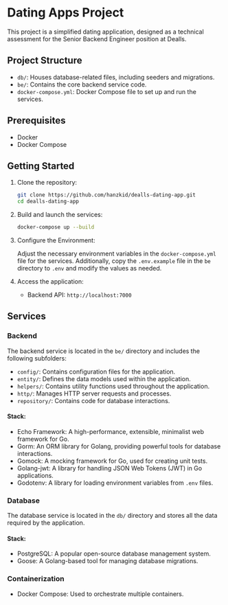 # Dating Apps Project

This project is a simplified dating application, designed as a technical assessment for the Senior Backend Engineer position at Dealls.

## Project Structure

- `db/`: Houses database-related files, including seeders and migrations.
- `be/`: Contains the core backend service code.
- `docker-compose.yml`: Docker Compose file to set up and run the services.

## Prerequisites

- Docker
- Docker Compose

## Getting Started

1. Clone the repository:
    ```sh
    git clone https://github.com/hanzkid/dealls-dating-app.git
    cd dealls-dating-app
    ```

2. Build and launch the services:
    ```sh
    docker-compose up --build
    ```

3. Configure the Environment:

    Adjust the necessary environment variables in the `docker-compose.yml` file for the services. Additionally, copy the `.env.example` file in the `be` directory to `.env` and modify the values as needed.

4. Access the application:
    - Backend API: `http://localhost:7000`

## Services

### Backend

The backend service is located in the `be/` directory and includes the following subfolders:

- `config/`: Contains configuration files for the application.
- `entity/`: Defines the data models used within the application.
- `helpers/`: Contains utility functions used throughout the application.
- `http/`: Manages HTTP server requests and processes.
- `repository/`: Contains code for database interactions.

#### Stack:

- Echo Framework: A high-performance, extensible, minimalist web framework for Go.
- Gorm: An ORM library for Golang, providing powerful tools for database interactions.
- Gomock: A mocking framework for Go, used for creating unit tests.
- Golang-jwt: A library for handling JSON Web Tokens (JWT) in Go applications.
- Godotenv: A library for loading environment variables from `.env` files.

### Database

The database service is located in the `db/` directory and stores all the data required by the application.

#### Stack:

- PostgreSQL: A popular open-source database management system.
- Goose: A Golang-based tool for managing database migrations.

### Containerization

- Docker Compose: Used to orchestrate multiple containers.
